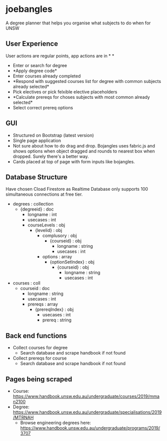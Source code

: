 # joebangles
A degree planner that helps you organise what subjects to do when for UNSW

## User Experience
User actions are regular points, app actions are in \* \* 
- Enter or search for degree
- \*Apply degree code\* 
- Enter courses already completed
- \*Respond with suggested courses list for degree with common subjects already selected\*
- Pick electives or pick felxible elective placeholders
- \*Calculate prereqs for choses subjects with most common already selected\*
- Select correct prereq options

## GUI
- Structured on Bootstrap (latest version)
- Single page application
- Not sure about how to do drag and drop. Bojangles uses fabric.js and shows options when object dragged and rounds to nearest box when dropped. Surely there's a better way.
- Cards placed at top of page with form inputs like bojangles.

## Database Structure
Have chosen  Cload Firestore as Realtime Database only supports 100 simultaneous connections at free tier.
- degrees : collection
  - {degreeid} : doc
    - longname : int
    - usecases : int
    - courseLevels : obj
      - {levelid} : obj
        - complusory : obj
          - {courseid} : obj
            - longname : string
            - usecases : int
        - options : array
          - {optionSetIndex} : obj
            - {courseid} : obj
              - longname : string
              - usecases : int
- courses : coll
  - courseid : doc
    - longname : string
    - usecases : int
    - prereqs : array
      - {prereqIndex} : obj
        - usecases : int
        - prereq : string
        
## Back end functions
- Collect courses for degree
  - Search database and scrape handbook if not found
- Collect prereqs for course
  - Search database and scrape handbook if not found

## Pages being scraped
- Course: https://www.handbook.unsw.edu.au/undergraduate/courses/2019/mman2100
- Degree: https://www.handbook.unsw.edu.au/undergraduate/specialisations/2019/MTRNAH
  - Browse engineering degrees here: https://www.handbook.unsw.edu.au/undergraduate/programs/2019/3707
